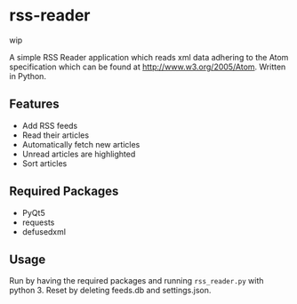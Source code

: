 # rss-reader

wip

A simple RSS Reader application which reads xml data adhering to the Atom specification which can be found at <http://www.w3.org/2005/Atom>. Written in Python.

## Features

* Add RSS feeds
* Read their articles
* Automatically fetch new articles
* Unread articles are highlighted
* Sort articles

## Required Packages

* PyQt5
* requests
* defusedxml

## Usage

Run by having the required packages and running `rss_reader.py` with python 3. Reset by deleting feeds.db and settings.json.